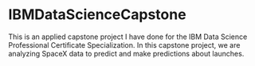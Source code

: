 # IBMDataScienceCapstone

This is an applied capstone project I have done for the IBM Data Science Professional Certificate Specialization. In this capstone project, we are analyzing SpaceX data to predict and make predictions about launches.
